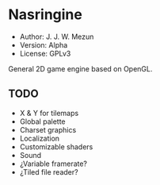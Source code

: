 # Nasringine

* Author: J. J. W. Mezun
* Version: Alpha
* License: GPLv3

General 2D game engine based on OpenGL.

## TODO

* X & Y for tilemaps
* Global palette
* Charset graphics
* Localization
* Customizable shaders
* Sound
* ¿Variable framerate?
* ¿Tiled file reader?